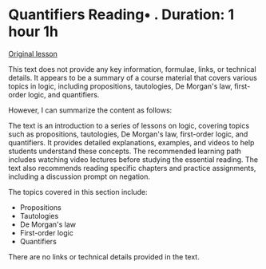 # Quantifiers Reading• . Duration: 1 hour 1h

[Original lesson](https://www.coursera.org/learn/uol-fundamentals-of-computer-science/supplement/BJvom/quantifiers)

This text does not provide any key information, formulae, links, or technical details. It appears to be a summary of a course material that covers various topics in logic, including propositions, tautologies, De Morgan's law, first-order logic, and quantifiers.

However, I can summarize the content as follows:

The text is an introduction to a series of lessons on logic, covering topics such as propositions, tautologies, De Morgan's law, first-order logic, and quantifiers. It provides detailed explanations, examples, and videos to help students understand these concepts. The recommended learning path includes watching video lectures before studying the essential reading. The text also recommends reading specific chapters and practice assignments, including a discussion prompt on negation.

The topics covered in this section include:

* Propositions
* Tautologies
* De Morgan's law
* First-order logic
* Quantifiers

There are no links or technical details provided in the text.

